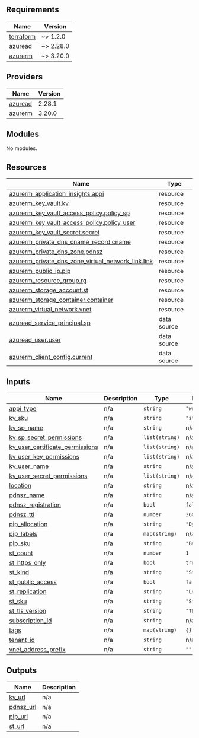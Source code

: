 ## Requirements

| Name | Version |
|------|---------|
| <a name="requirement_terraform"></a> [terraform](#requirement\_terraform) | ~> 1.2.0 |
| <a name="requirement_azuread"></a> [azuread](#requirement\_azuread) | ~> 2.28.0 |
| <a name="requirement_azurerm"></a> [azurerm](#requirement\_azurerm) | ~> 3.20.0 |

## Providers

| Name | Version |
|------|---------|
| <a name="provider_azuread"></a> [azuread](#provider\_azuread) | 2.28.1 |
| <a name="provider_azurerm"></a> [azurerm](#provider\_azurerm) | 3.20.0 |

## Modules

No modules.

## Resources

| Name | Type |
|------|------|
| [azurerm_application_insights.appi](https://registry.terraform.io/providers/hashicorp/azurerm/latest/docs/resources/application_insights) | resource |
| [azurerm_key_vault.kv](https://registry.terraform.io/providers/hashicorp/azurerm/latest/docs/resources/key_vault) | resource |
| [azurerm_key_vault_access_policy.policy_sp](https://registry.terraform.io/providers/hashicorp/azurerm/latest/docs/resources/key_vault_access_policy) | resource |
| [azurerm_key_vault_access_policy.policy_user](https://registry.terraform.io/providers/hashicorp/azurerm/latest/docs/resources/key_vault_access_policy) | resource |
| [azurerm_key_vault_secret.secret](https://registry.terraform.io/providers/hashicorp/azurerm/latest/docs/resources/key_vault_secret) | resource |
| [azurerm_private_dns_cname_record.cname](https://registry.terraform.io/providers/hashicorp/azurerm/latest/docs/resources/private_dns_cname_record) | resource |
| [azurerm_private_dns_zone.pdnsz](https://registry.terraform.io/providers/hashicorp/azurerm/latest/docs/resources/private_dns_zone) | resource |
| [azurerm_private_dns_zone_virtual_network_link.link](https://registry.terraform.io/providers/hashicorp/azurerm/latest/docs/resources/private_dns_zone_virtual_network_link) | resource |
| [azurerm_public_ip.pip](https://registry.terraform.io/providers/hashicorp/azurerm/latest/docs/resources/public_ip) | resource |
| [azurerm_resource_group.rg](https://registry.terraform.io/providers/hashicorp/azurerm/latest/docs/resources/resource_group) | resource |
| [azurerm_storage_account.st](https://registry.terraform.io/providers/hashicorp/azurerm/latest/docs/resources/storage_account) | resource |
| [azurerm_storage_container.container](https://registry.terraform.io/providers/hashicorp/azurerm/latest/docs/resources/storage_container) | resource |
| [azurerm_virtual_network.vnet](https://registry.terraform.io/providers/hashicorp/azurerm/latest/docs/resources/virtual_network) | resource |
| [azuread_service_principal.sp](https://registry.terraform.io/providers/hashicorp/azuread/latest/docs/data-sources/service_principal) | data source |
| [azuread_user.user](https://registry.terraform.io/providers/hashicorp/azuread/latest/docs/data-sources/user) | data source |
| [azurerm_client_config.current](https://registry.terraform.io/providers/hashicorp/azurerm/latest/docs/data-sources/client_config) | data source |

## Inputs

| Name | Description | Type | Default | Required |
|------|-------------|------|---------|:--------:|
| <a name="input_appi_type"></a> [appi\_type](#input\_appi\_type) | n/a | `string` | `"web"` | no |
| <a name="input_kv_sku"></a> [kv\_sku](#input\_kv\_sku) | n/a | `string` | `"standard"` | no |
| <a name="input_kv_sp_name"></a> [kv\_sp\_name](#input\_kv\_sp\_name) | n/a | `string` | n/a | yes |
| <a name="input_kv_sp_secret_permissions"></a> [kv\_sp\_secret\_permissions](#input\_kv\_sp\_secret\_permissions) | n/a | `list(string)` | n/a | yes |
| <a name="input_kv_user_certificate_permissions"></a> [kv\_user\_certificate\_permissions](#input\_kv\_user\_certificate\_permissions) | n/a | `list(string)` | n/a | yes |
| <a name="input_kv_user_key_permissions"></a> [kv\_user\_key\_permissions](#input\_kv\_user\_key\_permissions) | n/a | `list(string)` | n/a | yes |
| <a name="input_kv_user_name"></a> [kv\_user\_name](#input\_kv\_user\_name) | n/a | `string` | n/a | yes |
| <a name="input_kv_user_secret_permissions"></a> [kv\_user\_secret\_permissions](#input\_kv\_user\_secret\_permissions) | n/a | `list(string)` | n/a | yes |
| <a name="input_location"></a> [location](#input\_location) | n/a | `string` | n/a | yes |
| <a name="input_pdnsz_name"></a> [pdnsz\_name](#input\_pdnsz\_name) | n/a | `string` | n/a | yes |
| <a name="input_pdnsz_registration"></a> [pdnsz\_registration](#input\_pdnsz\_registration) | n/a | `bool` | `false` | no |
| <a name="input_pdnsz_ttl"></a> [pdnsz\_ttl](#input\_pdnsz\_ttl) | n/a | `number` | `3600` | no |
| <a name="input_pip_allocation"></a> [pip\_allocation](#input\_pip\_allocation) | n/a | `string` | `"Dynamic"` | no |
| <a name="input_pip_labels"></a> [pip\_labels](#input\_pip\_labels) | n/a | `map(string)` | n/a | yes |
| <a name="input_pip_sku"></a> [pip\_sku](#input\_pip\_sku) | n/a | `string` | `"Basic"` | no |
| <a name="input_st_count"></a> [st\_count](#input\_st\_count) | n/a | `number` | `1` | no |
| <a name="input_st_https_only"></a> [st\_https\_only](#input\_st\_https\_only) | n/a | `bool` | `true` | no |
| <a name="input_st_kind"></a> [st\_kind](#input\_st\_kind) | n/a | `string` | `"StorageV2"` | no |
| <a name="input_st_public_access"></a> [st\_public\_access](#input\_st\_public\_access) | n/a | `bool` | `false` | no |
| <a name="input_st_replication"></a> [st\_replication](#input\_st\_replication) | n/a | `string` | `"LRS"` | no |
| <a name="input_st_sku"></a> [st\_sku](#input\_st\_sku) | n/a | `string` | `"Standard"` | no |
| <a name="input_st_tls_version"></a> [st\_tls\_version](#input\_st\_tls\_version) | n/a | `string` | `"TLS1_2"` | no |
| <a name="input_subscription_id"></a> [subscription\_id](#input\_subscription\_id) | n/a | `string` | n/a | yes |
| <a name="input_tags"></a> [tags](#input\_tags) | n/a | `map(string)` | `{}` | no |
| <a name="input_tenant_id"></a> [tenant\_id](#input\_tenant\_id) | n/a | `string` | n/a | yes |
| <a name="input_vnet_address_prefix"></a> [vnet\_address\_prefix](#input\_vnet\_address\_prefix) | n/a | `string` | `""` | no |

## Outputs

| Name | Description |
|------|-------------|
| <a name="output_kv_url"></a> [kv\_url](#output\_kv\_url) | n/a |
| <a name="output_pdnsz_url"></a> [pdnsz\_url](#output\_pdnsz\_url) | n/a |
| <a name="output_pip_url"></a> [pip\_url](#output\_pip\_url) | n/a |
| <a name="output_st_url"></a> [st\_url](#output\_st\_url) | n/a |
